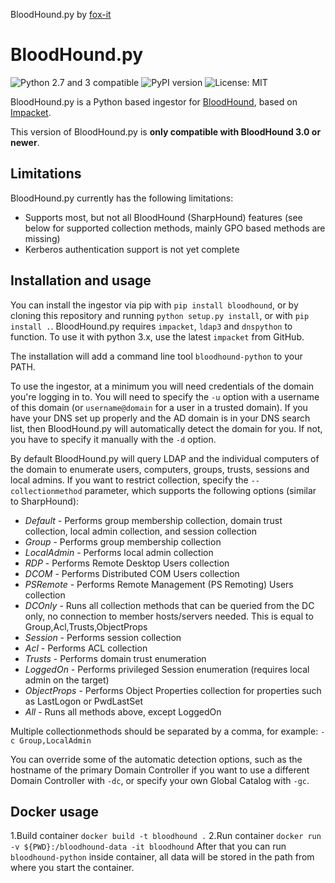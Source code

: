 BloodHound.py by [fox-it](https://github.com/fox-it/BloodHound.py)

# BloodHound.py
![Python 2.7 and 3 compatible](https://img.shields.io/badge/python-2.7%2C%203.x-blue.svg)
![PyPI version](https://img.shields.io/pypi/v/bloodhound.svg)
![License: MIT](https://img.shields.io/pypi/l/bloodhound.svg)

BloodHound.py is a Python based ingestor for [BloodHound](https://github.com/BloodHoundAD/BloodHound), based on [Impacket](https://github.com/CoreSecurity/impacket/).

This version of BloodHound.py is **only compatible with BloodHound 3.0 or newer**.

## Limitations
BloodHound.py currently has the following limitations:
- Supports most, but not all BloodHound (SharpHound) features (see below for supported collection methods, mainly GPO based methods are missing)
- Kerberos authentication support is not yet complete

## Installation and usage
You can install the ingestor via pip with `pip install bloodhound`, or by cloning this repository and running `python setup.py install`, or with `pip install .`.
BloodHound.py requires `impacket`, `ldap3` and `dnspython` to function. To use it with python 3.x, use the latest `impacket` from GitHub.

The installation will add a command line tool `bloodhound-python` to your PATH.

To use the ingestor, at a minimum you will need credentials of the domain you're logging in to.
You will need to specify the `-u` option with a username of this domain (or `username@domain` for a user in a trusted domain). If you have your DNS set up properly and the AD domain is in your DNS search list, then BloodHound.py will automatically detect the domain for you. If not, you have to specify it manually with the `-d` option.

By default BloodHound.py will query LDAP and the individual computers of the domain to enumerate users, computers, groups, trusts, sessions and local admins. 
If you want to restrict collection, specify the `--collectionmethod` parameter, which supports the following options (similar to SharpHound):
- *Default* - Performs group membership collection, domain trust collection, local admin collection, and session collection
- *Group* - Performs group membership collection
- *LocalAdmin* - Performs local admin collection
- *RDP* - Performs Remote Desktop Users collection
- *DCOM* - Performs Distributed COM Users collection
- *PSRemote* - Performs Remote Management (PS Remoting) Users collection
- *DCOnly* - Runs all collection methods that can be queried from the DC only, no connection to member hosts/servers needed. This is equal to Group,Acl,Trusts,ObjectProps
- *Session* - Performs session collection
- *Acl* - Performs ACL collection
- *Trusts* - Performs domain trust enumeration
- *LoggedOn* - Performs privileged Session enumeration (requires local admin on the target)
- *ObjectProps* - Performs Object Properties collection for properties such as LastLogon or PwdLastSet
- *All* - Runs all methods above, except LoggedOn

Multiple collectionmethods should be separated by a comma, for example: `-c Group,LocalAdmin`

You can override some of the automatic detection options, such as the hostname of the primary Domain Controller if you want to use a different Domain Controller with `-dc`, or specify your own Global Catalog with `-gc`.

## Docker usage
1.Build container 
```docker build -t bloodhound .```
2.Run container
```docker run -v ${PWD}:/bloodhound-data -it bloodhound```
After that you can run `bloodhound-python` inside container, all data will be stored in the path from where you start the container.


